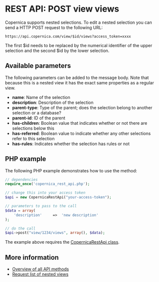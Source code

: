 # REST API: POST view views

Copernica supports nested selections. To edit a nested selection you can send a HTTP POST request to the following URL:

`https://api.copernica.com/view/$id/views?access_token=xxxx`

The first $id needs to be replaced by the numerical identifier of the upper selection and the second $id by the lower selection.

## Available parameters

The following parameters can be added to the message body. Note that because this is a nested view it has the exact same properties as a regular view.

- **name**: Name of the selection
- **description**: Description of the selection
- **parent-type**: Type of the parent; does the selection belong to another selection or a database?
- **parent-id**: ID of the parent
- **has-children**: Boolean value that indicates whether or not there are selections below this
- **has-referred**: Boolean value to indicate whether any other selections refer to this selection
- **has-rules**: Indicates whether the selection has rules or not

## PHP example
The following PHP example demonstrates how to use the method:

```php
// dependencies
require_once('copernica_rest_api.php');

// change this into your access token
$api = new CopernicaRestApi("your-access-token");

// parameters to pass to the call
$data = array(
    'description'     =>  'new description'
);

// do the call
$api->post("view/1234/views", array(), $data);
```

The example above requires the [CopernicaRestApi class](rest-php).

## More information
* [Overview of all API methods](rest-api)
* [Request list of nested views](./rest-get-view-views)


